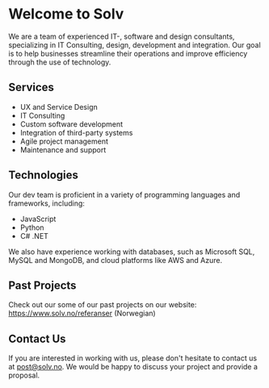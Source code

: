# Welcome to Solv

We are a team of experienced IT-, software and design consultants, specializing in IT Consulting, design, development and integration. Our goal is to help businesses streamline their operations and improve efficiency through the use of technology.

## Services
- UX and Service Design
- IT Consulting
- Custom software development
- Integration of third-party systems
- Agile project management
- Maintenance and support

## Technologies

Our dev team is proficient in a variety of programming languages and frameworks, including:

- JavaScript
- Python
- C# .NET

We also have experience working with databases, such as Microsoft SQL, MySQL and MongoDB, and cloud platforms like AWS and Azure.

## Past Projects

Check out our some of our past projects on our website: https://www.solv.no/referanser (Norwegian)

## Contact Us

If you are interested in working with us, please don't hesitate to contact us at post@solv.no. We would be happy to discuss your project and provide a proposal.
